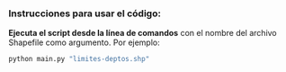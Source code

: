 ### Instrucciones para usar el código:
**Ejecuta el script desde la línea de comandos** con el nombre del archivo Shapefile como argumento. Por ejemplo:

   ```bash
   python main.py "limites-deptos.shp"
   ```